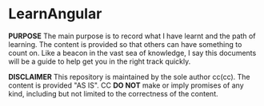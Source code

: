 # LearnAngular
**PURPOSE**
The main purpose is to record what I have learnt and the path of learning. The content is provided so that others can have something to count on. Like a beacon in the vast sea of knowledge, I say this documents will be a guide to help get you in the right track quickly.

**DISCLAIMER**
This repository is maintained by the sole author cc(cc).
The content is provided "AS IS". CC **DO NOT** make or imply promises of any kind, including but not limited to the correctness of the content.

